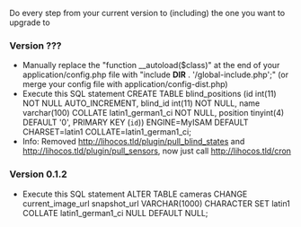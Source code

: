 Do every step from your current version to (including) the one you want to upgrade to

### Version ???
* Manually replace the "function __autoload($class)" at the end of your application/config.php file with "include __DIR__ . '/global-include.php';" (or merge your config file with application/config-dist.php)
* Execute this SQL statement
    CREATE TABLE blind_positions (id int(11) NOT NULL AUTO_INCREMENT, blind_id int(11) NOT NULL, name varchar(100) COLLATE latin1_german1_ci NOT NULL, position tinyint(4) DEFAULT '0', PRIMARY KEY (`id`)) ENGINE=MyISAM DEFAULT CHARSET=latin1 COLLATE=latin1_german1_ci;
* Info: Removed http://lihocos.tld/plugin/pull_blind_states and http://lihocos.tld/plugin/pull_sensors, now just call http://lihocos.tld/cron

### Version 0.1.2
* Execute this SQL statement
    ALTER TABLE cameras CHANGE current_image_url snapshot_url VARCHAR(1000) CHARACTER SET latin1 COLLATE latin1_german1_ci NULL DEFAULT NULL;